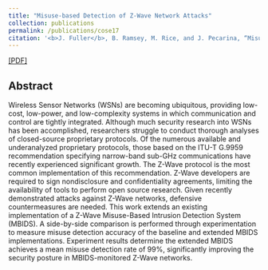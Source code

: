 ```yaml
---
title: "Misuse-based Detection of Z-Wave Network Attacks"
collection: publications
permalink: /publications/cose17
citation: '<b>J. Fuller</b>, B. Ramsey, M. Rice, and J. Pecarina, “Misuse-based Detection of Z-Wave Network Attacks; <i>Computers & Security</i>. 64, pp. 44-8, 2017.'
---
```

[[PDF]](https://github.com/fullerj/fullerj.github.io/blob/master/files/cose17.pdf)


## Abstract
Wireless Sensor Networks (WSNs) are becoming ubiquitous, providing low-cost, low-power, and low-complexity systems in which communication and control are tightly integrated. Although much security research into WSNs has been accomplished, researchers struggle to conduct thorough analyses of closed-source proprietary protocols. Of the numerous available and underanalyzed proprietary protocols, those based on the ITU-T G.9959 recommendation specifying narrow-band sub-GHz communications have recently experienced significant growth. The Z-Wave protocol is the most common implementation of this recommendation. Z-Wave developers are required to sign nondisclosure and confidentiality agreements, limiting the availability of tools to perform open source research. Given recently demonstrated attacks against Z-Wave networks, defensive countermeasures are needed. This work extends an existing implementation of a Z-Wave Misuse-Based Intrusion Detection System (MBIDS). A side-by-side comparison is performed through experimentation to measure misuse detection accuracy of the baseline and extended MBIDS implementations. Experiment results determine the extended MBIDS achieves a mean misuse detection rate of 99%, significantly improving the security posture in MBIDS-monitored Z-Wave networks.
